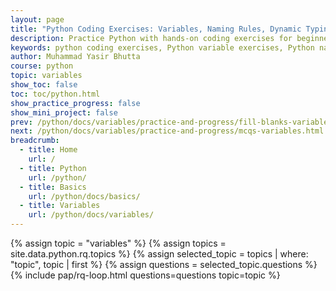 ```yaml
---
layout: page
title: "Python Coding Exercises: Variables, Naming Rules, Dynamic Typing & None"
description: Practice Python with hands-on coding exercises for beginners. Master variables, naming conventions, dynamic typing, and the None constant with real-world examples and challenges.
keywords: python coding exercises, Python variable exercises, Python naming rules, dynamic typing in Python, Python None constant, beginner Python practice, learn Python through exercises
author: Muhammad Yasir Bhutta
course: python
topic: variables
show_toc: false
toc: toc/python.html
show_practice_progress: false
show_mini_project: false
prev: /python/docs/variables/practice-and-progress/fill-blanks-variables.html
next: /python/docs/variables/practice-and-progress/mcqs-variables.html
breadcrumb:
  - title: Home
    url: /
  - title: Python
    url: /python/
  - title: Basics
    url: /python/docs/basics/
  - title: Variables
    url: /python/docs/variables/
---
```


{% assign topic = "variables" %}
{% assign topics = site.data.python.rq.topics %}
{% assign selected_topic = topics | where: "topic", topic | first %}
{% assign questions = selected_topic.questions %}
{% include pap/rq-loop.html questions=questions topic=topic %}
